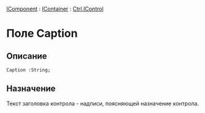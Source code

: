 ﻿---
Link: .Ctrl.IControl.@Caption
---

[IComponent](topic:Com.Custom.ComClasses.IComponent.Default) :
[IContainer](topic:Com.Custom.ComClasses.IContainer.Default) :
[Ctrl.IControl](Default)

# Поле Caption

## Описание

    Caption :String;

## Назначение

Текст заголовка контрола - надписи, поясняющей назначение контрола.